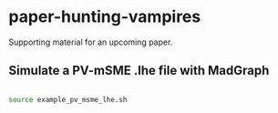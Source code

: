 # paper-hunting-vampires
Supporting material for an upcoming paper.

## Simulate a PV-mSME .lhe file with MadGraph

```bash

source example_pv_msme_lhe.sh


```
